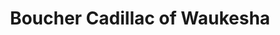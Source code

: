 ---
title: "Boucher Cadillac of Waukesha"
url: /waukesha/boucher-cadillac-of-waukesha/
shop: Autohaus
---